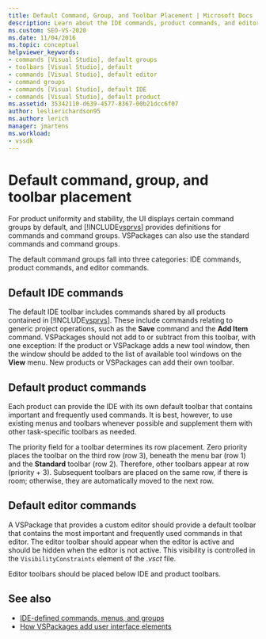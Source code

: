 ```yaml
---
title: Default Command, Group, and Toolbar Placement | Microsoft Docs
description: Learn about the IDE commands, product commands, and editor commands, that the Visual Studio user interface displays by default.
ms.custom: SEO-VS-2020
ms.date: 11/04/2016
ms.topic: conceptual
helpviewer_keywords:
- commands [Visual Studio], default groups
- toolbars [Visual Studio], default
- commands [Visual Studio], default editor
- command groups
- commands [Visual Studio], default IDE
- commands [Visual Studio], default product
ms.assetid: 35342110-d639-4577-8367-00b21dcc6f07
author: leslierichardson95
ms.author: lerich
manager: jmartens
ms.workload:
- vssdk
---
```

# Default command, group, and toolbar placement
For product uniformity and stability, the UI displays certain command groups by default, and [!INCLUDE[vsprvs](../../code-quality/includes/vsprvs_md.md)] provides definitions for commands and command groups. VSPackages can also use the standard commands and command groups.

 The default command groups fall into three categories: IDE commands, product commands, and editor commands.

## Default IDE commands
 The default IDE toolbar includes commands shared by all products contained in [!INCLUDE[vsprvs](../../code-quality/includes/vsprvs_md.md)]. These include commands relating to generic project operations, such as the **Save** command and the **Add Item** command. VSPackages should not add to or subtract from this toolbar, with one exception: If the product or VSPackage adds a new tool window, then the window should be added to the list of available tool windows on the **View** menu. New products or VSPackages can add their own toolbar.

## Default product commands
 Each product can provide the IDE with its own default toolbar that contains important and frequently used commands. It is best, however, to use existing menus and toolbars whenever possible and supplement them with other task-specific toolbars as needed.

 The priority field for a toolbar determines its row placement. Zero priority places the toolbar on the third row (row 3), beneath the menu bar (row 1) and the **Standard** toolbar (row 2). Therefore, other toolbars appear at row (priority + 3). Subsequent toolbars are placed on the same row, if there is room; otherwise, they are automatically moved to the next row.

## Default editor commands
 A VSPackage that provides a custom editor should provide a default toolbar that contains the most important and frequently used commands in that editor. The editor toolbar should appear when the editor is active and should be hidden when the editor is not active. This visibility is controlled in the `VisibilityConstraints` element of the *.vsct* file.

 Editor toolbars should be placed below IDE and product toolbars.

## See also
- [IDE-defined commands, menus, and groups](../../extensibility/internals/ide-defined-commands-menus-and-groups.md)
- [How VSPackages add user interface elements](../../extensibility/internals/how-vspackages-add-user-interface-elements.md)
